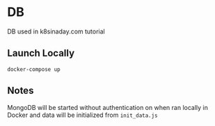 # DB

DB used in k8sinaday.com tutorial

## Launch Locally

`docker-compose up`  

## Notes

MongoDB will be started without authentication on when ran locally in Docker and data will be initialized from `init_data.js`  

